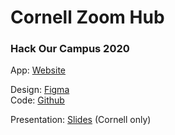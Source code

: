 # Cornell Zoom Hub
### Hack Our Campus 2020

App: [Website](https://cornell-zoom-hub.web.app)

Design: [Figma](https://www.figma.com/file/Nt1zPEaONh4Bl8qlQ1TQ6Y/Cornell-Zoom-Hub)  
Code: [Github](https://github.com/benjamin-shen/cornellzoomhub)

Presentation: [Slides](https://docs.google.com/presentation/d/1eJWXWccfQ4rJPiv2TtPnyItSNDnVND_jlc3S-fUi6dc/edit?usp=sharing) (Cornell only)

